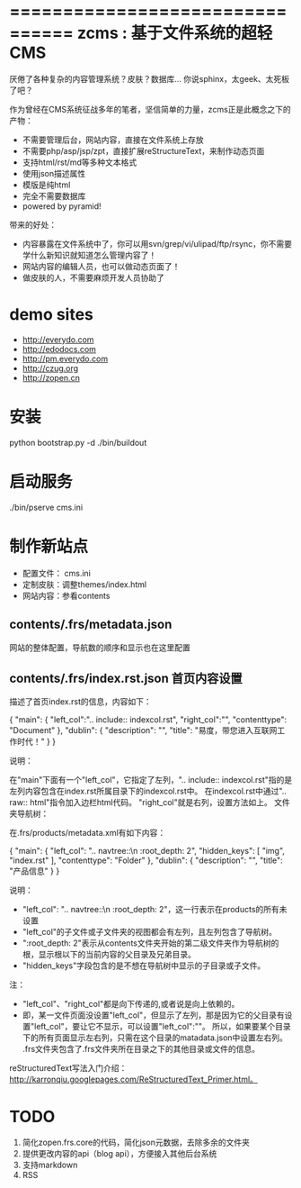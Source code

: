 ================================
zcms : 基于文件系统的超轻CMS
================================

厌倦了各种复杂的内容管理系统？皮肤？数据库... 你说sphinx，太geek、太死板了吧？

作为曾经在CMS系统征战多年的笔者，坚信简单的力量，zcms正是此概念之下的产物：

- 不需要管理后台，网站内容，直接在文件系统上存放
- 不需要php/asp/jsp/zpt，直接扩展reStructureText，来制作动态页面
- 支持html/rst/md等多种文本格式
- 使用json描述属性
- 模版是纯html
- 完全不需要数据库
- powered by pyramid!

带来的好处：

- 内容暴露在文件系统中了，你可以用svn/grep/vi/ulipad/ftp/rsync，你不需要学什么新知识就知道怎么管理内容了！
- 网站内容的编辑人员，也可以做动态页面了！
- 做皮肤的人，不需要麻烦开发人员协助了

demo sites
===========
- http://everydo.com
- http://edodocs.com
- http://pm.everydo.com
- http://czug.org
- http://zopen.cn

安装
====================

  python bootstrap.py -d
  ./bin/buildout

启动服务
=======================

   ./bin/pserve cms.ini

制作新站点
=================
- 配置文件： cms.ini
- 定制皮肤：调整themes/index.html
- 网站内容：参看contents

contents/.frs/metadata.json
--------------------------------------------
网站的整体配置，导航数的顺序和显示也在这里配置

contents/.frs/index.rst.json 首页内容设置
-------------------------------------------------
描述了首页index.rst的信息，内容如下：

 {
  "main": {
      "left_col":".. include:: indexcol.rst",
      "right_col":"",
      "contenttype": "Document"
  },
  "dublin": {
      "description": "",
      "title": "易度，带您进入互联网工作时代！"
  }
 }

说明：

在"main"下面有一个"left_col"，它指定了左列，".. include:: indexcol.rst"指的是左列内容包含在index.rst所属目录下的indexcol.rst中。
在indexcol.rst中通过".. raw:: html"指令加入边栏html代码。
"right_col"就是右列，设置方法如上。
文件夹导航树：

在.frs/products/metadata.xml有如下内容：

 {
  "main": {
      "left_col": ".. navtree::\n   :root_depth: 2",
      "hidden_keys": [
          "img",
          "index.rst"
      ],
      "contenttype": "Folder"
  },
  "dublin": {
      "description": "",
      "title": "产品信息"
  }
 }

说明：

- "left_col": ".. navtree::\n :root_depth: 2"，这一行表示在products的所有未设置
- "left_col"的子文件或子文件夹的视图都会有左列，且左列包含了导航树。 
- ":root_depth: 2"表示从contents文件夹开始的第二级文件夹作为导航树的根，显示根以下的当前内容的父目录及兄弟目录。
- "hidden_keys"字段包含的是不想在导航树中显示的子目录或子文件。

注：

- "left_col"、"right_col"都是向下传递的,或者说是向上依赖的。
- 即，某一文件页面没设置"left_col"，但显示了左列，那是因为它的父目录有设置"left_col"，要让它不显示，可以设置"left_col":""。 所以，如果要某个目录下的所有页面显示左右列，只需在这个目录的matadata.json中设置左右列。
.frs文件夹包含了.frs文件夹所在目录之下的其他目录或文件的信息。

reStructuredText写法入门介绍：http://karronqiu.googlepages.com/ReStructuredText_Primer.html。

TODO
================
1. 简化zopen.frs.core的代码，简化json元数据，去除多余的文件夹
2. 提供更改内容的api（blog api），方便接入其他后台系统
3. 支持markdown
4. RSS
